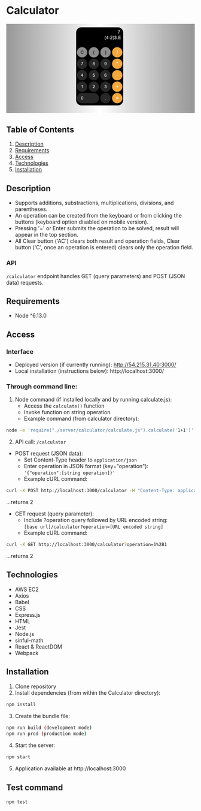 # Calculator

<img src="ScreenShot.png" width="600">

## Table of Contents
1. [Description](#description)
2. [Requirements](#requirements)
3. [Access](#access)
4. [Technologies](#technologies)
5. [Installation](#installation)


## Description
- Supports additions, substractions, multiplications, divisions, and parentheses.
- An operation can be created from the keyboard or from clicking the buttons (keyboard option disabled on mobile version).
- Pressing '=' or Enter submits the operation to be solved, result will appear in the top section.
- All Clear button ('AC') clears both result and operation fields, Clear button ('C', once an operation is entered) clears only the operation field.

### API
 <code>/calculator</code> endpoint handles GET (query parameters) and POST (JSON data) requests.

## Requirements
- Node ^6.13.0

## Access
### Interface
- Deployed version (if currently running):
http://54.215.31.40:3000/
- Local installation (instructions below):
http://localhost:3000/

### Through command line:
1. Node command (if installed locally and by running calculate.js):
   - Access the <code>calculate()</code> function
   - Invoke function on string operation
   - Example command (from calculator directory):
```sh
node -e 'require("./server/calculator/calculate.js").calculate('1+1')'
```

2. API call: <code>/calculator</code>
- POST request (JSON data):
   - Set Content-Type header to <code>application/json</code>
   - Enter operation in JSON format (key="operation"):\
   <code>'{"operation":[string operation]}'</code>
   - Example cURL command:
```sh
curl -X POST http://localhost:3000/calculator -H "Content-Type: application/json" -d '{"operation":"1+1"}' -w '\n'
```
  ...returns 2

- GET request (query parameter):
  - Include ?operation query followed by URL encoded string:\
<code>[base url]/calculator?operation=[URL encoded string]</code>
  - Example cURL command:
```sh
curl -X GET http://localhost:3000/calculator?operation=1%2B1
```
  ...returns 2

## Technologies
- AWS EC2
- Axios
- Babel
- CSS
- Express.js
- HTML
- Jest
- Node.js
- sinful-math
- React & ReactDOM
- Webpack

## Installation
1. Clone repository
2. Install dependencies (from within the Calculator directory):
```sh
npm install
```
3. Create the bundle file:
```sh
npm run build (development mode)
npm run prod (production mode)
```
4. Start the server:
```sh
npm start
```
5. Application available at http://localhost:3000

## Test command
```sh
npm test
```

